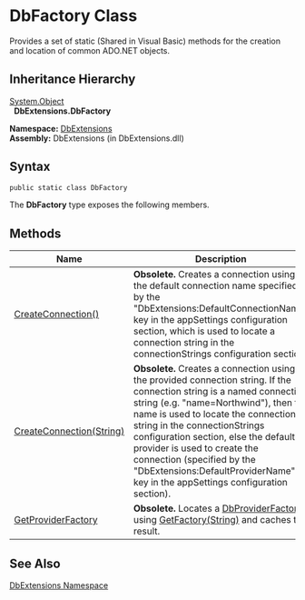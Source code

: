 DbFactory Class
===============
Provides a set of static (Shared in Visual Basic) methods for the creation and location of common ADO.NET objects.


Inheritance Hierarchy
---------------------
[System.Object][1]  
  **DbExtensions.DbFactory**  

**Namespace:** [DbExtensions][2]  
**Assembly:** DbExtensions (in DbExtensions.dll)

Syntax
------

```csharp
public static class DbFactory
```

The **DbFactory** type exposes the following members.


Methods
-------

Name                          | Description                                                                                                                                                                                                                                                                                                                                                                                                                  
----------------------------- | ---------------------------------------------------------------------------------------------------------------------------------------------------------------------------------------------------------------------------------------------------------------------------------------------------------------------------------------------------------------------------------------------------------------------------- 
[CreateConnection()][3]       | **Obsolete.** Creates a connection using the default connection name specified by the "DbExtensions:DefaultConnectionName" key in the appSettings configuration section, which is used to locate a connection string in the connectionStrings configuration section.                                                                                                                                                         
[CreateConnection(String)][4] | **Obsolete.** Creates a connection using the provided connection string. If the connection string is a named connection string (e.g. "name=Northwind"), then the name is used to locate the connection string in the connectionStrings configuration section, else the default provider is used to create the connection (specified by the "DbExtensions:DefaultProviderName" key in the appSettings configuration section). 
[GetProviderFactory][5]       | **Obsolete.** Locates a [DbProviderFactory][6] using [GetFactory(String)][7] and caches the result.                                                                                                                                                                                                                                                                                                                          


See Also
--------
[DbExtensions Namespace][2]  

[1]: http://msdn.microsoft.com/en-us/library/e5kfa45b
[2]: ../README.md
[3]: CreateConnection.md
[4]: CreateConnection_1.md
[5]: GetProviderFactory.md
[6]: http://msdn.microsoft.com/en-us/library/c6c4a26c
[7]: http://msdn.microsoft.com/en-us/library/h508h681